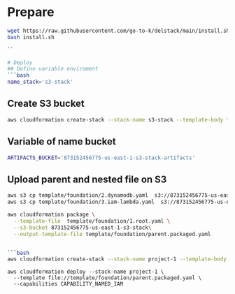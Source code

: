 # Prepare 

```bash
wget https://raw.githubusercontent.com/go-to-k/delstack/main/install.sh
bash install.sh

``

# Deploy
## Define variable enviroment
```bash
name_stack='s3-stack'

```
## Create S3 bucket
```bash
aws cloudformation create-stack --stack-name s3-stack --template-body file://template/foundation/0.s3.yaml --output json
```

## Variable of name bucket
```bash
ARTIFACTS_BUCKET='873152456775-us-east-1-s3-stack-artifacts'
```

## Upload parent and nested file on S3
```bash
aws s3 cp template/foundation/2.dynamodb.yaml  s3://873152456775-us-east-1-s3-stack
aws s3 cp template/foundation/3.iam-lambda.yaml  s3://873152456775-us-east-1-s3-stack
```

```bash
aws cloudformation package \
  --template-file  template/foundation/1.root.yaml \
  --s3-bucket 873152456775-us-east-1-s3-stack\
  --output-template-file template/foundation/parent.packaged.yaml


```bash
aws cloudformation create-stack --stack-name project-1 --template-body file://template/foundation/parent.packaged.yaml --output json

```

```
aws cloudformation deploy --stack-name project-1 \
  --template file://template/foundation/parent.packaged.yaml \
  --capabilities CAPABILITY_NAMED_IAM
```

